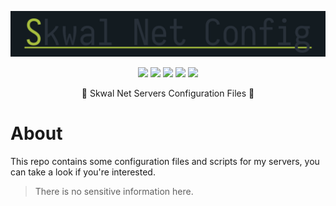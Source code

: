 <p align="center">
  <img src="assets/logo.png">
</p>

<p align="center">
  <img src="https://img.shields.io/github/license/SkwalExe/octo-logo?style=for-the-badge">
  <img src="https://img.shields.io/github/stars/SkwalExe/octo-logo?style=for-the-badge">
  <img src="https://img.shields.io/github/issues/SkwalExe/octo-logo?color=blueviolet&style=for-the-badge">
  <img src="https://img.shields.io/github/forks/SkwalExe/octo-logo?color=teal&style=for-the-badge">
  <img src="https://img.shields.io/github/issues-pr/SkwalExe/octo-logo?color=tomato&style=for-the-badge">

</p>

<p align="center">💠 Skwal Net Servers Configuration Files 💠</p>

# About

This repo contains some configuration files and scripts for my servers, you can take a look if you're interested.

> There is no sensitive information here.